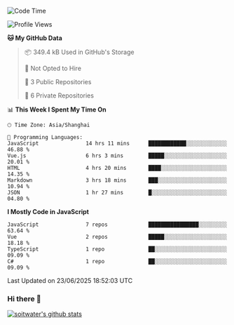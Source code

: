 <!--START_SECTION:waka-->
![Code Time](http://img.shields.io/badge/Code%20Time-5%2C173%20hrs%2035%20mins-blue)

![Profile Views](http://img.shields.io/badge/Profile%20Views-0-blue)

**🐱 My GitHub Data** 

> 📦 349.4 kB Used in GitHub's Storage 
 > 
> 🚫 Not Opted to Hire
 > 
> 📜 3 Public Repositories 
 > 
> 🔑 6 Private Repositories 
 > 
📊 **This Week I Spent My Time On** 

```text
🕑︎ Time Zone: Asia/Shanghai

💬 Programming Languages: 
JavaScript               14 hrs 11 mins      ████████████░░░░░░░░░░░░░   46.88 % 
Vue.js                   6 hrs 3 mins        █████░░░░░░░░░░░░░░░░░░░░   20.01 % 
HTML                     4 hrs 20 mins       ████░░░░░░░░░░░░░░░░░░░░░   14.35 % 
Markdown                 3 hrs 18 mins       ███░░░░░░░░░░░░░░░░░░░░░░   10.94 % 
JSON                     1 hr 27 mins        █░░░░░░░░░░░░░░░░░░░░░░░░   04.80 % 
```

**I Mostly Code in JavaScript** 

```text
JavaScript               7 repos             ████████████████░░░░░░░░░   63.64 % 
Vue                      2 repos             █████░░░░░░░░░░░░░░░░░░░░   18.18 % 
TypeScript               1 repo              ██░░░░░░░░░░░░░░░░░░░░░░░   09.09 % 
C#                       1 repo              ██░░░░░░░░░░░░░░░░░░░░░░░   09.09 % 
```




 Last Updated on 23/06/2025 18:52:03 UTC
<!--END_SECTION:waka-->

### Hi there 👋
[![soitwater's github stats](https://github-readme-stats.vercel.app/api?username=soitwater)](https://github.com/soitwater/github-readme-stats)
